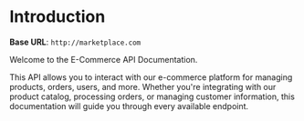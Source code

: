 # Introduction



<aside>
    <strong>Base URL</strong>: <code>http://marketplace.com</code>
</aside>

Welcome to the E-Commerce API Documentation. 

This API allows you to interact with our e-commerce platform for managing products, orders, users, and more. Whether you're integrating with our product catalog, processing orders, or managing customer information, this documentation will guide you through every available endpoint.

